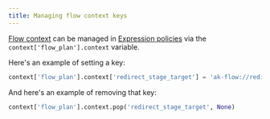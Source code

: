 ```yaml
---
title: Managing flow context keys
---
```


[Flow context](../../../add-secure-apps/flows-stages/flow/context/index.md) can be managed in [Expression policies](../expression.mdx) via the `context['flow_plan'].context` variable.

Here's an example of setting a key:

```python
context['flow_plan'].context['redirect_stage_target'] = 'ak-flow://redirected-authentication-flow'
```

And here's an example of removing that key:

```python
context['flow_plan'].context.pop('redirect_stage_target', None)
```

